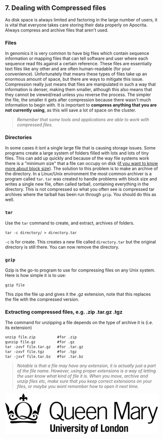 ## 7. Dealing with Compressed files
As disk space is always limited and factoring in the large number of users, it is vital that everyone takes care storing their data properly on Apocrita. Always compress and archive files that aren't used.

### Files
In genomics it is very common to have big files which contain sequence information or mapping files that can tell software and user where each sequence read fits against a certain reference. These files are essentially text files like any other and are often human-readable (for your convenience). Unfortunately that means these types of files take up an enormous amount of space, but there are ways to mitigate this issue. Compression really just means that files are manipulated in such a way that information is denser, making them smaller, although this also means that they cannot be viewed/read unless you reverse the process. The simpler the file, the smaller it gets after compression because there wasn't much information to begin with. It is important to **compress anything that you are not currently using**, as this will save a lot of space on the cluster. 

>*Remember that some tools and applications are able to work with compressed files.*

### Directories
In some cases it isnt a single large file that is causing storage issues. Some programs create a large system of folders filled with lots and lots of tiny files. This can add up quickly and because of the way file systems work there is a "minimum size" that a file can occupy on disk ([if you want to know more about block size](http://lmgtfy.com/?q=block+size+and+min+file+size)). The solution to this problem is to make an archive of the directory. In a Linux/Unix environment the most common archiver is a program called `tar`. `tar` was created to handle problems with block size and writes a single new file, often called tarball, containing everything in the directory. This is not compressed so what you often see is compressed tar archives where the tarball has been run through `gzip`. You should do this as well.

### `tar`
Use the `tar` command to create, and extract, archives of folders. 

`tar -c directory/ > directory.tar` 

`-c` is for create. This creates a new file called `directory.tar` but the original directory is still there. You can now remove the directory.

### `gzip`
Gzip is the go-to program to use for compressing files on any Unix system. Here is how simple it is to use:

`gzip file`

This zips the file up and gives it the .gz extension, note that this replaces the file with the compressed version.

### Extracting compressed files, e.g. .zip  .tar.gz  .tgz
The command for unzipping a file depends on the type of archive it is (i.e. its extension)

```
unzip file.zip          #for .zip
gunzip file.gz          #for .gz
tar -zxvf file.tar.gz   #for .tar.gz
tar -zxvf file.tgz      #for .tgz
tar -jxvf file.tar.bz   #for .tar.bz
```    

>*Notable is that a file may have any extension, it is actually just a part of the file name. However, using proper extensions is a way of letting the user know what kind of file it is. When you move, archive and unzip files etc, make sure that you keep correct extensions on your files, or maybe you wont remember how to open it next time.*

![QMUL logo](./img/qmul_logo.png)